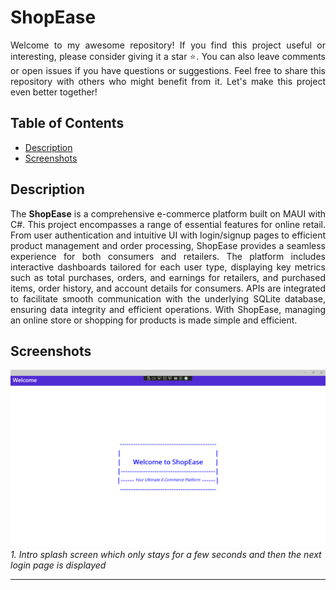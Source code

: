 # ShopEase
<p align="justify" width="100%">Welcome to my awesome repository! If you find this project useful or interesting, please consider giving it a star ⭐. You can also leave comments or open issues if you have questions or suggestions. Feel free to share this repository with others who might benefit from it. Let's make this project even better together!</p>

## Table of Contents
- [Description](#description)
- [Screenshots](#screenshots)

## Description
<p align="justify" width="100%">The <strong>ShopEase</strong> is a comprehensive e-commerce platform built on MAUI with C#. This project encompasses a range of essential features for online retail. From user authentication and intuitive UI with login/signup pages to efficient product management and order processing, ShopEase provides a seamless experience for both consumers and retailers. The platform includes interactive dashboards tailored for each user type, displaying key metrics such as total purchases, orders, and earnings for retailers, and purchased items, order history, and account details for consumers. APIs are integrated to facilitate smooth communication with the underlying SQLite database, ensuring data integrity and efficient operations. With ShopEase, managing an online store or shopping for products is made simple and efficient.</p>

## Screenshots

![Screenshot 1](/images/screenshots/1.png)<br />
*1. Intro splash screen which only stays for a few seconds and then the next login page is displayed*<hr>
